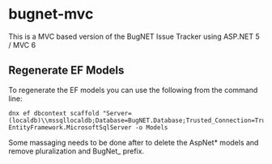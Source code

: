 # bugnet-mvc
This is a MVC based version of the BugNET Issue Tracker using ASP.NET 5 / MVC 6

## Regenerate EF Models
To regenerate the EF models you can use the following from the command line:

```
dnx ef dbcontext scaffold "Server=(localdb)\\mssqllocaldb;Database=BugNET.Database;Trusted_Connection=True;MultipleActiveResultSets=true"  EntityFramework.MicrosoftSqlServer -o Models
```
Some massaging needs to be done after to delete the AspNet* models and remove pluralization and BugNet_ prefix.
